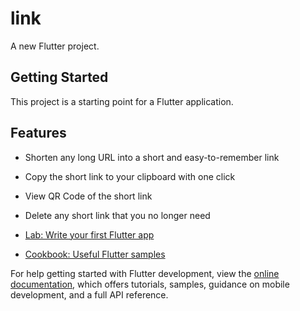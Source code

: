 # link

A new Flutter project.

## Getting Started

This project is a starting point for a Flutter application.


## Features
- Shorten any long URL into a short and easy-to-remember link
- Copy the short link to your clipboard with one click
- View QR Code of the short link
- Delete any short link that you no longer need

- [Lab: Write your first Flutter app](https://docs.flutter.dev/get-started/codelab)
- [Cookbook: Useful Flutter samples](https://docs.flutter.dev/cookbook)

For help getting started with Flutter development, view the
[online documentation](https://docs.flutter.dev/), which offers tutorials,
samples, guidance on mobile development, and a full API reference.
